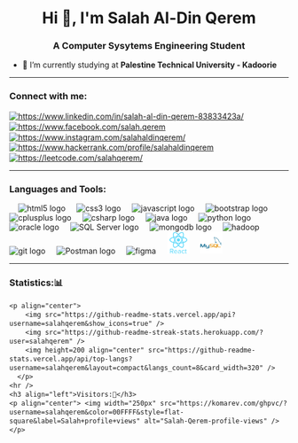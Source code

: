 <h1 align="center">Hi 👋, I'm Salah Al-Din Qerem</h1>
<h3 align="center">A Computer Sysytems Engineering Student</h3>

- 🔭 I’m currently studying at **Palestine Technical University - Kadoorie**
<hr />
<h3 align="left">Connect with me:</h3>
<p align="left">
<a href="https://linkedin.com/in/https://www.linkedin.com/in/salah-al-din-qerem-83833423a/" target="blank"><img align="center" src="https://raw.githubusercontent.com/rahuldkjain/github-profile-readme-generator/master/src/images/icons/Social/linked-in-alt.svg" alt="https://www.linkedin.com/in/salah-al-din-qerem-83833423a/" height="30" width="40" /></a>
<a href="https://fb.com/https://www.facebook.com/salah.qerem" target="blank"><img align="center" src="https://raw.githubusercontent.com/rahuldkjain/github-profile-readme-generator/master/src/images/icons/Social/facebook.svg" alt="https://www.facebook.com/salah.qerem" height="30" width="40" /></a>
<a href="https://instagram.com/https://www.instagram.com/salahaldinqerem/" target="blank"><img align="center" src="https://raw.githubusercontent.com/rahuldkjain/github-profile-readme-generator/master/src/images/icons/Social/instagram.svg" alt="https://www.instagram.com/salahaldinqerem/" height="30" width="40" /></a>
<a href="https://www.hackerrank.com/https://www.hackerrank.com/profile/salahaldinqerem" target="blank"><img align="center" src="https://raw.githubusercontent.com/rahuldkjain/github-profile-readme-generator/master/src/images/icons/Social/hackerrank.svg" alt="https://www.hackerrank.com/profile/salahaldinqerem" height="30" width="40" /></a>
<a href="https://www.leetcode.com/https://leetcode.com/salahqerem/" target="blank"><img align="center" src="https://raw.githubusercontent.com/rahuldkjain/github-profile-readme-generator/master/src/images/icons/Social/leet-code.svg" alt="https://leetcode.com/salahqerem/" height="30" width="40" /></a>
</p>
<hr />
<h3 align="left">Languages and Tools:</h3>
    <p align="left"> 
        <img width="12" />
        <img src="https://cdn.jsdelivr.net/gh/devicons/devicon/icons/html5/html5-original.svg" height="40" alt="html5 logo"  />
        <img width="12" />
        <img src="https://cdn.jsdelivr.net/gh/devicons/devicon/icons/css3/css3-original.svg" height="40" alt="css3 logo"  />
        <img width="12" />
        <img src="https://cdn.jsdelivr.net/gh/devicons/devicon/icons/javascript/javascript-original.svg" height="40" alt="javascript logo"  />
        <img width="12" />
        <img src="https://cdn.jsdelivr.net/gh/devicons/devicon/icons/bootstrap/bootstrap-original.svg" height="40" alt="bootstrap logo"/>
        <img width="12" />
        <img src="https://cdn.jsdelivr.net/gh/devicons/devicon/icons/cplusplus/cplusplus-original.svg" height="40" alt="cplusplus logo"  />
        <img width="12" />
        <img src="https://cdn.jsdelivr.net/gh/devicons/devicon/icons/csharp/csharp-original.svg" height="40" alt="csharp logo"  />
        <img width="12" />
        <img src="https://cdn.jsdelivr.net/gh/devicons/devicon/icons/java/java-original.svg" height="40" alt="java logo"  />
        <img width="12" />
        <img src="https://cdn.jsdelivr.net/gh/devicons/devicon/icons/python/python-original.svg" height="40" alt="python logo"  />
        <img width="12" />
        <img src="https://cdn.jsdelivr.net/gh/devicons/devicon/icons/oracle/oracle-original.svg" height="40" alt="oracle logo"  />
        <img width="12" />
        <img src="https://cdn.jsdelivr.net/gh/devicons/devicon/icons/microsoftsqlserver/microsoftsqlserver-plain-wordmark.svg" height="40" alt="SQL Server logo" />
        <img width="12" />
        <img src="https://cdn.jsdelivr.net/gh/devicons/devicon/icons/mongodb/mongodb-original.svg" height="40" alt="mongodb logo"  />
        <img width="12" />
        <img src="https://www.vectorlogo.zone/logos/apache_hadoop/apache_hadoop-icon.svg" alt="hadoop" width="40" height="40"/>
        <img width="12" />
        <img src="https://cdn.jsdelivr.net/gh/devicons/devicon/icons/git/git-original.svg" height="40" alt="git logo"  />
        <img width="12" />
        <img src="https://www.svgrepo.com/show/354202/postman-icon.svg" height="40" alt="Postman logo"  />
        <img width="12" />
        <img src="https://www.vectorlogo.zone/logos/figma/figma-icon.svg" alt="figma" width="40" height="40"/>
        <img width="12" />
        <img src="https://raw.githubusercontent.com/devicons/devicon/master/icons/react/react-original-wordmark.svg" alt="react" width="40" height="40"/>
        <img width="12" />
        <img src="https://raw.githubusercontent.com/devicons/devicon/master/icons/mysql/mysql-original-wordmark.svg" alt="mysql" width="40" height="40"/>
    </p>
    <hr /> 
    <h3 align="left">Statistics:📊</h3>
    
    <p align="center">
        <img src="https://github-readme-stats.vercel.app/api?username=salahqerem&show_icons=true" />
        <img src="https://github-readme-streak-stats.herokuapp.com/?user=salahqerem" />
        <img height=200 align="center" src="https://github-readme-stats.vercel.app/api/top-langs?username=salahqerem&layout=compact&langs_count=8&card_width=320" />
      </p>
    <hr />
    <h3 align="left">Visitors:👀</h3>
    <p align="center"> <img width="250px" src="https://komarev.com/ghpvc/?username=salahqerem&color=00FFFF&style=flat-square&label=Salah+profile+views" alt="Salah-Qerem-profile-views" /> </p>
